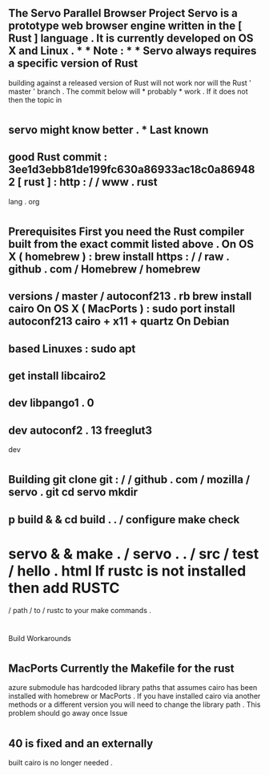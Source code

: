 #
The
Servo
Parallel
Browser
Project
Servo
is
a
prototype
web
browser
engine
written
in
the
[
Rust
]
language
.
It
is
currently
developed
on
OS
X
and
Linux
.
*
*
Note
:
*
*
Servo
always
requires
a
specific
version
of
Rust
-
building
against
a
released
version
of
Rust
will
not
work
nor
will
the
Rust
'
master
'
branch
.
The
commit
below
will
*
probably
*
work
.
If
it
does
not
then
the
topic
in
#
servo
might
know
better
.
*
Last
known
-
good
Rust
commit
:
3ee1d3ebb81de199fc630a86933ac18c0a869482
[
rust
]
:
http
:
/
/
www
.
rust
-
lang
.
org
#
#
Prerequisites
First
you
need
the
Rust
compiler
built
from
the
exact
commit
listed
above
.
On
OS
X
(
homebrew
)
:
brew
install
https
:
/
/
raw
.
github
.
com
/
Homebrew
/
homebrew
-
versions
/
master
/
autoconf213
.
rb
brew
install
cairo
On
OS
X
(
MacPorts
)
:
sudo
port
install
autoconf213
cairo
+
x11
+
quartz
On
Debian
-
based
Linuxes
:
sudo
apt
-
get
install
libcairo2
-
dev
libpango1
.
0
-
dev
autoconf2
.
13
freeglut3
-
dev
#
#
Building
git
clone
git
:
/
/
github
.
com
/
mozilla
/
servo
.
git
cd
servo
mkdir
-
p
build
&
&
cd
build
.
.
/
configure
make
check
-
servo
&
&
make
.
/
servo
.
.
/
src
/
test
/
hello
.
html
If
rustc
is
not
installed
then
add
RUSTC
=
/
path
/
to
/
rustc
to
your
make
commands
.
#
#
Build
Workarounds
#
#
#
MacPorts
Currently
the
Makefile
for
the
rust
-
azure
submodule
has
hardcoded
library
paths
that
assumes
cairo
has
been
installed
with
homebrew
or
MacPorts
.
If
you
have
installed
cairo
via
another
methods
or
a
different
version
you
will
need
to
change
the
library
path
.
This
problem
should
go
away
once
Issue
#
40
is
fixed
and
an
externally
-
built
cairo
is
no
longer
needed
.
